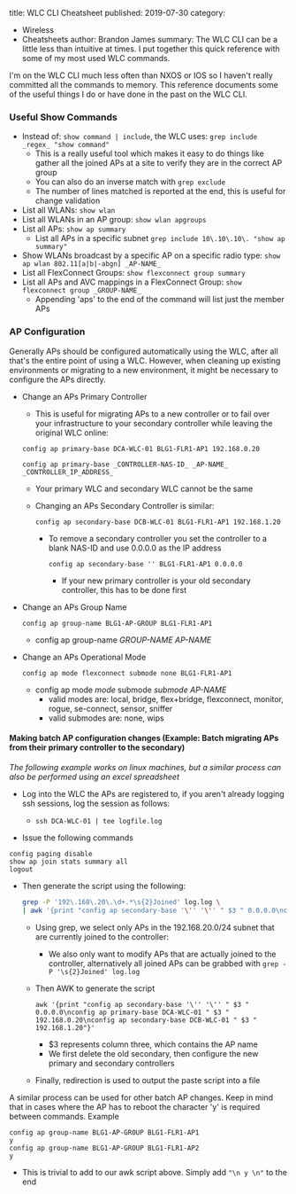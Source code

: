 title: WLC CLI Cheatsheet
published: 2019-07-30
category:
- Wireless
- Cheatsheets
author: Brandon James
summary: The WLC CLI can be a little less than intuitive at times. I put together this quick reference with some of my most used WLC commands.

I'm on the WLC CLI much less often than NXOS or IOS so I haven't really committed all the commands to memory. This reference documents some of the useful things I do or have done in the past on the WLC CLI.

### Useful Show Commands

* Instead of: `show command | include`, the WLC uses: `grep include _regex_ "show command"`
    * This is a really useful tool which makes it easy to do things like gather all the joined APs at a site to verify they are in the correct AP group
    * You can also do an inverse match with `grep exclude`
    * The number of lines matched is reported at the end, this is useful for change validation
* List all WLANs: `show wlan`
* List all WLANs in an AP group: `show wlan apgroups`
* List all APs: `show ap summary`
    * List all APs in a specific subnet `grep include 10\.10\.10\. "show ap summary"`
* Show WLANs broadcast by a specific AP on a specific radio type: `show ap wlan 802.11[a|b|-abgn] _AP-NAME_` 
* List all FlexConnect Groups: `show flexconnect group summary`
* List all APs and AVC mappings in a FlexConnect Group: `show flexconnect group _GROUP-NAME_`
    * Appending 'aps' to the end of the command will list just the member APs

### AP Configuration

Generally APs should be configured automatically using the WLC, after all that's the entire point of using a WLC. However, when cleaning up existing environments or migrating to a new environment, it might be necessary to configure the APs directly.

* Change an APs Primary Controller
    * This is useful for migrating APs to a new controller or to fail over your infrastructure to your secondary controller while leaving the original WLC online:

    ```
    config ap primary-base DCA-WLC-01 BLG1-FLR1-AP1 192.168.0.20
    ```

    ```
    config ap primary-base _CONTROLLER-NAS-ID_ _AP-NAME_ _CONTROLLER_IP_ADDRESS_
    ```

    * Your primary WLC and secondary WLC cannot be the same

    * Changing an APs Secondary Controller is similar:

        ```
        config ap secondary-base DCB-WLC-01 BLG1-FLR1-AP1 192.168.1.20
        ```

        * To remove a secondary controller you set the controller to a blank NAS-ID and use 0.0.0.0 as the IP address

            ```
            config ap secondary-base '' BLG1-FLR1-AP1 0.0.0.0
            ```
            
            * If your new primary controller is your old secondary controller, this has to be done first
            
* Change an APs Group Name 
    ```
    config ap group-name BLG1-AP-GROUP BLG1-FLR1-AP1
    ```
    * config ap group-name _GROUP-NAME_ _AP-NAME_
    
* Change an APs Operational Mode
   ```
   config ap mode flexconnect submode none BLG1-FLR1-AP1
   ```
   * config ap mode _mode_ submode _submode_ _AP-NAME_
      * valid modes are: local, bridge, flex+bridge, flexconnect, monitor, rogue, se-connect, sensor, sniffer
      * valid submodes are: none, wips

#### Making batch AP configuration changes (Example: Batch migrating APs from their primary controller to the secondary)
*The following example works on linux machines, but a similar process can also be performed using an excel spreadsheet*

* Log into the WLC the APs are registered to, if you aren't already logging ssh sessions, log the session as follows:
    * `ssh DCA-WLC-01 | tee logfile.log`

* Issue the following commands
```
config paging disable
show ap join stats summary all
logout
```

* Then generate the script using the following:

    ```bash
    grep -P '192\.168\.20\.\d+.*\s{2}Joined' log.log \
    | awk '{print "config ap secondary-base '\'' '\'' " $3 " 0.0.0.0\nconfig ap primary-base DCA-WLC-01 " $3 " 192.168.0.20\nconfig ap secondary-base DCB-WLC-01 " $3 " 192.168.1.20"}' > paste_script.txt
    ```

    * Using grep, we select only APs in the 192.168.20.0/24 subnet that are currently joined to the controller:   
            
        * We also only want to modify APs that are actually joined to the controller, alternatively all joined APs can be grabbed with `grep -P '\s{2}Joined' log.log`

    * Then AWK to generate the script
    
        ```
        awk '{print "config ap secondary-base '\'' '\'' " $3 " 0.0.0.0\nconfig ap primary-base DCA-WLC-01 " $3 " 192.168.0.20\nconfig ap secondary-base DCB-WLC-01 " $3 " 192.168.1.20"}'
        ```

        * $3 represents column three, which contains the AP name
        * We first delete the old secondary, then configure the new primary and secondary controllers
    * Finally, redirection is used to output the paste script into a file

A similar process can be used for other batch AP changes. Keep in mind that in cases where the AP has to reboot the character 'y' is required between commands. Example

```
config ap group-name BLG1-AP-GROUP BLG1-FLR1-AP1
y
config ap group-name BLG1-AP-GROUP BLG1-FLR1-AP2
y
```

* This is trivial to add to our awk script above. Simply add `"\n y \n"` to the end
